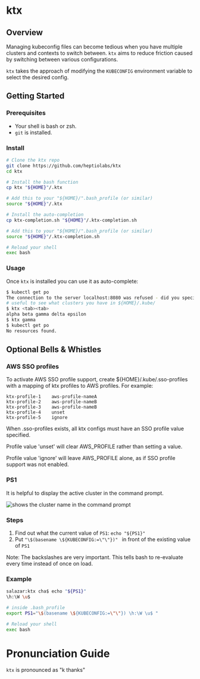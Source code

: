# ktx

## Overview

Managing kubeconfig files can become tedious when you have multiple clusters and contexts to switch between. `ktx` aims to reduce friction caused by switching between various configurations.

`ktx` takes the approach of modifying the `KUBECONFIG` environment variable to select the desired config.

## Getting Started

### Prerequisites

* Your shell is bash or zsh.
* `git` is installed.

### Install

```sh
# Clone the ktx repo
git clone https://github.com/heptiolabs/ktx
cd ktx

# Install the bash function
cp ktx "${HOME}"/.ktx

# Add this to your "${HOME}/".bash_profile (or similar)
source "${HOME}"/.ktx

# Install the auto-completion
cp ktx-completion.sh "${HOME}"/.ktx-completion.sh

# Add this to your "${HOME}/".bash_profile (or similar)
source "${HOME}"/.ktx-completion.sh

# Reload your shell
exec bash
```

### Usage

Once `ktx` is installed you can use it as auto-complete:

```sh
$ kubectl get po
The connection to the server localhost:8080 was refused - did you specify the right host or port?
# useful to see what clusters you have in ${HOME}/.kube/
$ ktx <tab><tab>
alpha beta gamma delta epsilon
$ ktx gamma
$ kubectl get po
No resources found.
```

## Optional Bells & Whistles

### AWS SSO profiles

To activate AWS SSO profile support, create ${HOME}/.kube/.sso-profiles with a mapping of ktx profiles to AWS profiles. For example:

```
ktx-profile-1    aws-profile-nameA
ktx-profile-2    aws-profile-nameB
ktx-profile-3    aws-profile-nameB
ktx-profile-4    unset
ktx-profile-5    ignore
```

When .sso-profiles exists, all ktx configs must have an SSO profile value specified.

Profile value 'unset' will clear AWS_PROFILE rather than setting a value.

Profile value 'ignore' will leave AWS_PROFILE alone, as if SSO profile support was not enabled.

### PS1

It is helpful to display the active cluster in the command prompt.

![shows the cluster name in the command prompt](/ss.png?raw=true "ktx in action")

### Steps

1. Find out what the current value of `PS1`: `echo "${PS1}"`
2. Put `"\$(basename \${KUBECONFIG:=\"\"})" ` in front of the existing value of `PS1`

Note: The backslashes are very important. This tells bash to re-evaluate every time instead of once on load.

### Example

```sh
salazar:ktx cha$ echo "${PS1}"
\h:\W \u$

# inside .bash_profile
export PS1="\$(basename \${KUBECONFIG:=\"\"}) \h:\W \u$ "

# Reload your shell
exec bash
```

# Pronunciation Guide

`ktx` is pronounced as "k thanks"
